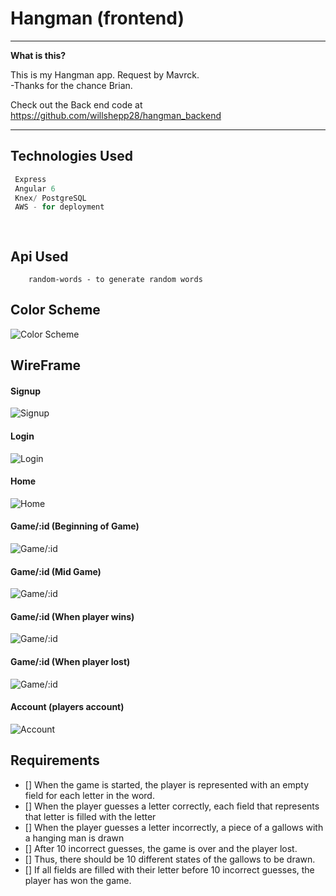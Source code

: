 # Hangman (frontend)


----

**What is this?** 

This is my Hangman app. Request by Mavrck.<br>
-Thanks for the chance Brian.<br>

Check out the Back end code at https://github.com/willshepp28/hangman_backend

---


## Technologies Used

```js
 Express
 Angular 6
 Knex/ PostgreSQL
 AWS - for deployment

 
```


## Api Used

```
    random-words - to generate random words

```


## Color Scheme

![Color Scheme](https://s3.amazonaws.com/hangman-app/color+scheme/colorpalette.png)


## WireFrame


#### Signup
![Signup](https://s3.amazonaws.com/hangman-app/wireframe/Signup.png)

#### Login
![Login](https://s3.amazonaws.com/hangman-app/wireframe/Login.png)

#### Home
![Home](https://s3.amazonaws.com/hangman-app/wireframe/Home.png)

#### Game/:id (Beginning of Game)
![Game/:id](https://s3.amazonaws.com/hangman-app/wireframe/Game__id.png)

#### Game/:id (Mid Game)
![Game/:id](https://s3.amazonaws.com/hangman-app/wireframe/Game__id+(+Mid+Game).png)

#### Game/:id (When player wins)
![Game/:id](https://s3.amazonaws.com/hangman-app/wireframe/Game__id+(+Won+).png)

#### Game/:id (When player lost)
![Game/:id](https://s3.amazonaws.com/hangman-app/wireframe/Game__id+(+Lost+)+.png)

#### Account (players account)
![Account](https://s3.amazonaws.com/hangman-app/wireframe/Account__id.png)



  ## Requirements

  - [] When the game is started, the player is represented with an empty field for each letter in the word.
  - [] When the player guesses a letter correctly, each field that represents that letter is filled with the letter
  - [] When the player guesses a letter incorrectly, a piece of a gallows with a hanging man is drawn
  - [] After 10 incorrect guesses, the game is over and the player lost.
  - [] Thus, there should be 10 different states of the gallows to be drawn.
  - [] If all fields are filled with their letter before 10 incorrect guesses, the player has won the game.